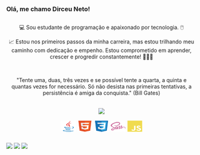 <div>
  <h3> Olá, me chamo Dirceu Neto!</h3>
</div>

##
<p align="center">
  💻 Sou estudante de programação e apaixonado por tecnologia. 🖱️
</p>
<p align="center">
  📈 Estou nos primeiros passos da minha carreira, mas estou trilhando meu caminho com dedicação e empenho. Estou comprometido em aprender, crescer e progredir constantemente! 🧑🏽‍💻
</p>
<br>
<p align="center">
  "Tente uma, duas, três vezes e se possível tente a quarta, a quinta e quantas vezes for necessário. Só não desista nas primeiras tentativas, a persistência é amiga da conquista." (Bill Gates)
</p>

##

<div align="center">
<!-- <a href="https://github.com/Netinhoalves/github-readme-stats">
  <img align="center" src="https://github-readme-stats-netinhoalves.vercel.app/api?username=Netinhoalves&show_icons=true&include_all_commits=true&hide_border=true&count_private=true&hide=stars" />
</a> -->
<a href="https://github.com/Netinhoalves/github-readme-stats">
  <img align="center" src="https://github-readme-stats-netinhoalves.vercel.app/api/top-langs/?username=Netinhoalves&layout=compact&hide_border=true" />
</a>  
</div>

<div align="center" style="display: inline_block"><br>
  <img align="center" alt="Java" height="30" width="40" src="https://raw.githubusercontent.com/devicons/devicon/master/icons/java/java-original.svg">
  <img align="center" alt="HTML" height="30" width="40" src="https://raw.githubusercontent.com/devicons/devicon/master/icons/html5/html5-original.svg">
  <img align="center" alt="CSS" height="30" width="40" src="https://raw.githubusercontent.com/devicons/devicon/master/icons/css3/css3-original.svg">
  <img align="center" alt="Sass" height="30" width="40" src="https://raw.githubusercontent.com/devicons/devicon/master/icons/sass/sass-original.svg">
  <img align="center" alt="JavaScript" height="30" width="40" src="https://raw.githubusercontent.com/devicons/devicon/master/icons/javascript/javascript-plain.svg">
  <!-- <img align="center" alt="TypeScript" height="30" width="40" src="https://raw.githubusercontent.com/devicons/devicon/master/icons/typescript/typescript-plain.svg">
  <img align="center" alt="React" height="30" width="40" src="https://raw.githubusercontent.com/devicons/devicon/master/icons/react/react-original.svg"> -->
</div>

##

<div> 
  <!-- <a href="#" target="_blank"><img src="https://img.shields.io/badge/YouTube-FF0000?style=for-the-badge&logo=youtube&logoColor=white" target="_blank"></a> -->
  <a href="https://www.linkedin.com/in/dirceu-neto-765510204/" target="_blank"><img src="https://img.shields.io/badge/-LinkedIn-%230077B5?style=for-the-badge&logo=linkedin&logoColor=white" target="_blank"></a> 
  <a href="https://instagram.com/netinhoalves_20" target="_blank"><img src="https://img.shields.io/badge/-Instagram-%23E4405F?style=for-the-badge&logo=instagram&logoColor=white" target="_blank"></a>
 	<!-- <a href="https://www.twitch.tv/netinhoalves_20" target="_blank"><img src="https://img.shields.io/badge/Twitch-9146FF?style=for-the-badge&logo=twitch&logoColor=white" target="_blank"></a>
 <a href="https://discord.gg/uyxq855b" target="_blank"><img src="https://img.shields.io/badge/Discord-7289DA?style=for-the-badge&logo=discord&logoColor=white" target="_blank"></a>  -->
  <a href = "mailto:netinhoalves_2011@hotmail.com"><img src="https://img.shields.io/badge/-Gmail-%23333?style=for-the-badge&logo=gmail&logoColor=white" target="_blank"></a>
</div>
